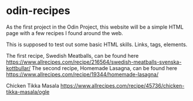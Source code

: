 # odin-recipes

As the first project in the Odin Project, this website will be a simple HTML page with a few recipes I found around the web.

This is supposed to test out some basic HTML skills. Links, tags, elements. 

The first recipe, Swedish Meatballs, can be found here
https://www.allrecipes.com/recipe/216564/swedish-meatballs-svenska-kottbullar/
The second recipe, Homemade Lasagna, can be found here
https://www.allrecipes.com/recipe/19344/homemade-lasagna/

Chicken Tikka Masala
https://www.allrecipes.com/recipe/45736/chicken-tikka-masala/ogle